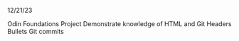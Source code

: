 12/21/23

Odin Foundations Project
Demonstrate knowledge of HTML and Git
    Headers
    Bullets
    Git commits
